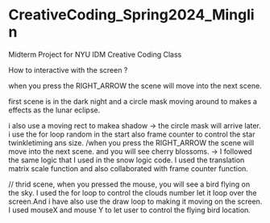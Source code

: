 # CreativeCoding_Spring2024_Minglin
Midterm Project for NYU IDM Creative Coding Class 

How to interactive with the screen ?

when you press the  RIGHT_ARROW the scene will move into the next scene. 

first scene is in the dark night and a circle mask moving around to makes a effects as the lunar eclipse.

i also use a moving rect to makea shadow -> the circle mask will arrive later.
 i use the for loop random in the start also frame counter to control the star twinkletiming ans size.
/when you press the  RIGHT_ARROW the scene will move into the next scene. and you will see cherry blossoms. 
-> I followed the same logic that I used in the snow logic code. I used the translation matrix scale function and also collaborated with frame counter function.


// thrid scene, when you pressed the mouse, you will see a bird flying on the sky. I used the for loop to control the clouds number let it loop over the screen.And i have also use the draw loop to making it moving on the screen. I used mouseX and mouse Y to let user to control the flying bird location.
